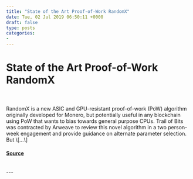```yaml
---
title: "State of the Art Proof-of-Work RandomX"
date: Tue, 02 Jul 2019 06:50:11 +0000
draft: false
type: posts
categories: 
- 
---
```

# State of the Art Proof-of-Work RandomX

<br/>

<br/>
RandomX is a new ASIC and GPU-resistant proof-of-work (PoW) algorithm originally developed for Monero, but potentially useful in any blockchain using PoW that wants to bias towards general purpose CPUs. Trail of Bits was contracted by Arweave to review this novel algorithm in a two person-week engagement and provide guidance on alternate parameter selection. But \[…\]

#### [Source](https://blog.trailofbits.com/2019/07/02/state/)

<br/>
---
